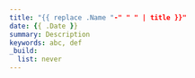 ```yaml
---
title: "{{ replace .Name "-" " " | title }}"
date: {{ .Date }}
summary: Description
keywords: abc, def
_build:
  list: never
---
```


